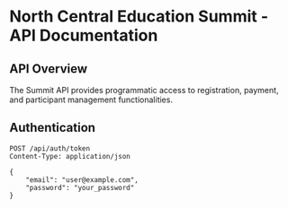 # North Central Education Summit - API Documentation

## API Overview
The Summit API provides programmatic access to registration, payment, and participant management functionalities.

## Authentication
```http
POST /api/auth/token
Content-Type: application/json

{
    "email": "user@example.com",
    "password": "your_password"
}

